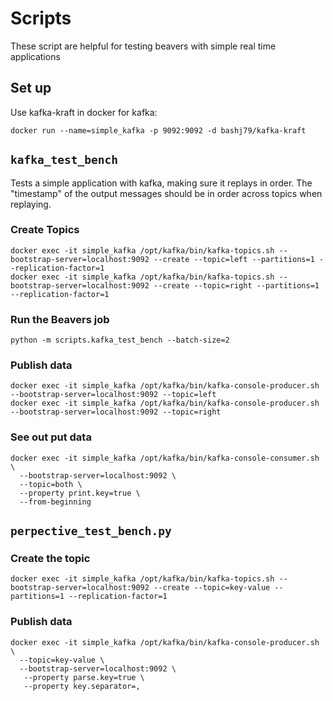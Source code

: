 # Scripts

These script are helpful for testing beavers with simple real time applications

## Set up

Use kafka-kraft in docker for kafka:

```shell
docker run --name=simple_kafka -p 9092:9092 -d bashj79/kafka-kraft
```

## `kafka_test_bench`

Tests a simple application with kafka, making sure it replays in order.
The "timestamp" of the output messages should be in order across topics when replaying.


### Create Topics

```shell
docker exec -it simple_kafka /opt/kafka/bin/kafka-topics.sh --bootstrap-server=localhost:9092 --create --topic=left --partitions=1 --replication-factor=1 
docker exec -it simple_kafka /opt/kafka/bin/kafka-topics.sh --bootstrap-server=localhost:9092 --create --topic=right --partitions=1 --replication-factor=1 
```

### Run the Beavers job

```shell
python -m scripts.kafka_test_bench --batch-size=2
```

### Publish data

```shell
docker exec -it simple_kafka /opt/kafka/bin/kafka-console-producer.sh --bootstrap-server=localhost:9092 --topic=left
docker exec -it simple_kafka /opt/kafka/bin/kafka-console-producer.sh --bootstrap-server=localhost:9092 --topic=right
```

### See out put data 

```shell
docker exec -it simple_kafka /opt/kafka/bin/kafka-console-consumer.sh \
  --bootstrap-server=localhost:9092 \
  --topic=both \
  --property print.key=true \
  --from-beginning    
```

## `perpective_test_bench.py`

### Create the topic

```shell
docker exec -it simple_kafka /opt/kafka/bin/kafka-topics.sh --bootstrap-server=localhost:9092 --create --topic=key-value --partitions=1 --replication-factor=1 
```

### Publish data

```shell
docker exec -it simple_kafka /opt/kafka/bin/kafka-console-producer.sh \
  --topic=key-value \
  --bootstrap-server=localhost:9092 \
   --property parse.key=true \
   --property key.separator=, 
```
